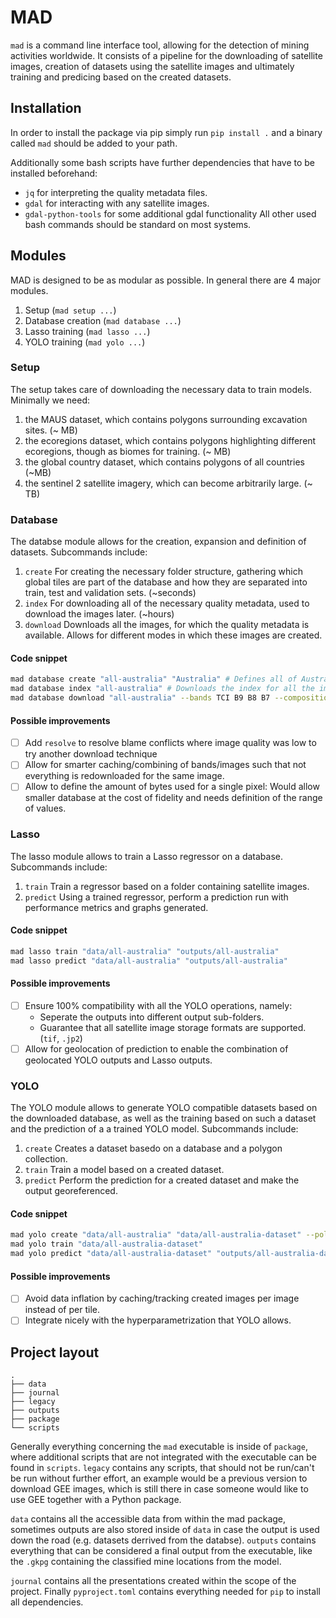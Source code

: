 # MAD
`mad` is a command line interface tool, allowing for the detection of mining activities worldwide. It consists of a pipeline for the downloading of satellite images, creation of datasets using the satellite images and ultimately training and predicing based on the created datasets.

## Installation
In order to install the package via pip simply run `pip install .` and a binary called `mad` should be added to your path.

Additionally some bash scripts have further dependencies that have to be installed beforehand:
- `jq` for interpreting the quality metadata files.
- `gdal` for interacting with any satellite images.
- `gdal-python-tools` for some additional gdal functionality
All other used bash commands should be standard on most systems.

## Modules
MAD is designed to be as modular as possible. In general there are 4 major modules.
1. Setup (`mad setup ...`)
2. Database creation (`mad database ...`)
3. Lasso training (`mad lasso ...`)
4. YOLO training (`mad yolo ...`)

### Setup
The setup takes care of downloading the necessary data to train models. Minimally we need: 
1. the MAUS dataset, which contains polygons surrounding excavation sites. (~ MB)
2. the ecoregions dataset, which contains polygons highlighting different ecoregions, though as biomes for training. (~ MB)
3. the global country dataset, which contains polygons of all countries (~MB)
4. the sentinel 2 satellite imagery, which can become arbitrarily large. (~ TB)

### Database
The databse module allows for the creation, expansion and definition of datasets. Subcommands include:
1. `create` For creating the necessary folder structure, gathering which global tiles are part of the database and how they are separated into train, test and validation sets. (~seconds)
2. `index` For downloading all of the necessary quality metadata, used to download the images later. (~hours)
3. `download` Downloads all the images, for which the quality metadata is available. Allows for different modes in which these images are created.

#### Code snippet
```bash
mad database create "all-australia" "Australia" # Defines all of Australia as the tile source
mad database index "all-australia" # Downloads the index for all the images inside of the database
mad database download "all-australia" --bands TCI B9 B8 B7 --composition first # Downloads all of the images with the selected bands and simply takes the first/best quality image.
```

#### Possible improvements
- [ ] Add `resolve` to resolve blame conflicts where image quality was low to try another download technique
- [ ] Allow for smarter caching/combining of bands/images such that not everything is redownloaded for the same image.
- [ ] Allow to define the amount of bytes used for a single pixel: Would allow smaller database at the cost of fidelity and needs definition of the range of values.

### Lasso
The lasso module allows to train a Lasso regressor on a database. Subcommands include:
1. `train` Train a regressor based on a folder containing satellite images.
2. `predict` Using a trained regressor, perform a prediction run with performance metrics and graphs generated.

#### Code snippet
```bash
mad lasso train "data/all-australia" "outputs/all-australia"
mad lasso predict "data/all-australia" "outputs/all-australia"
```

#### Possible improvements
- [ ] Ensure 100% compatibility with all the YOLO operations, namely:
    - Seperate the outputs into different output sub-folders.
    - Guarantee that all satellite image storage formats are supported. (`tif`, `.jp2`)
- [ ] Allow for geolocation of prediction to enable the combination of geolocated YOLO outputs and Lasso outputs.
### YOLO
The YOLO module allows to generate YOLO compatible datasets based on the downloaded database, as well as the training based on such a dataset and the prediction of a a trained YOLO model. Subcommands include:
1. `create` Creates a dataset basedo on a database and a polygon collection.
2. `train` Train a model based on a created dataset.
3. `predict` Perform the prediction for a created dataset and make the output georeferenced.
#### Code snippet
```bash
mad yolo create "data/all-australia" "data/all-australia-dataset" --polygons"data/geometries/maus.gpkg"
mad yolo train "data/all-australia-dataset"
mad yolo predict "data/all-australia-dataset" "outputs/all-australia-dataset/train/predict/models/best.pt"
```
#### Possible improvements
- [ ] Avoid data inflation by caching/tracking created images per image instead of per tile.
- [ ] Integrate nicely with the hyperparametrization that YOLO allows.

## Project layout
```
.
├── data
├── journal
├── legacy
├── outputs
├── package
└── scripts

```

Generally everything concerning the `mad` executable is inside of `package`, where additional scripts that are not integrated with the executable can be found in `scripts`. `legacy` contains any scripts, that should not be run/can't be run without further effort, an example would be a previous version to download GEE images, which is still there in case someone would like to use GEE together with a Python package.

`data` contains all the accessible data from within the mad package, sometimes outputs are also stored inside of `data` in case the output is used down the road (e.g. datasets derrived from the databse). `outputs` contains everything that can be considered a final output from the executable, like the `.gkpg` containing the classified mine locations from the model.

`journal` contains all the presentations created within the scope of the project. Finally `pyproject.toml` contains everything needed for `pip` to install all dependencies.
